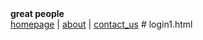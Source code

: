 
<html>
<body>
     <b>great people</b><br>
     <a href="homepage1.html" >homepage</a> |
     <a href="about.html" >about</a> |
     <a href="contact-us.html" >contact_us</a>
</body>
</html># login1.html
